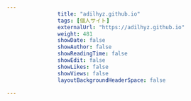 ---
                title: "adilhyz.github.io"
                tags: [個人サイト]
                externalUrl: "https://adilhyz.github.io"
                weight: 481
                showDate: false
                showAuthor: false
                showReadingTime: false
                showEdit: false
                showLikes: false
                showViews: false
                layoutBackgroundHeaderSpace: false
                ---

